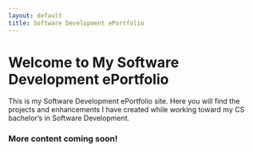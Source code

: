 ```yaml
---
layout: default
title: Software Development ePortfolio
---
```

# Welcome to My Software Development ePortfolio

This is my Software Development ePortfolio site. Here you will find the projects and enhancements I have created while working toward my CS bachelor’s in Software Development.

### **More content coming soon!**
